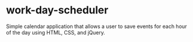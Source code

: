 # work-day-scheduler
Simple calendar application that allows a user to save events for each hour of the day using HTML, CSS, and jQuery.

